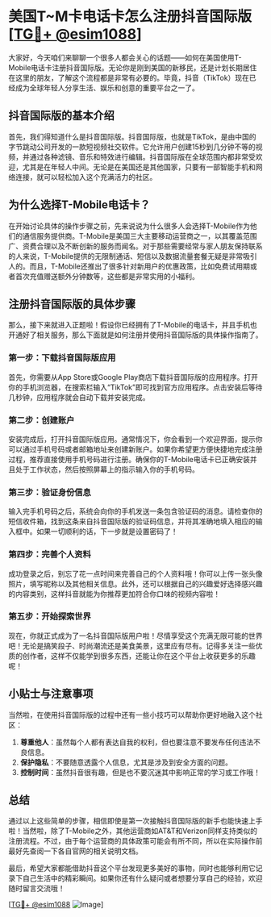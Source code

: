 # 美国T~M卡电话卡怎么注册抖音国际版 [[TG💪+ @esim1088](https://t.me/s/esim1088)]

大家好，今天咱们来聊聊一个很多人都会关心的话题——如何在美国使用T-Mobile电话卡注册抖音国际版。无论你是刚到美国的新移民，还是计划长期居住在这里的朋友，了解这个流程都是非常有必要的。毕竟，抖音（TikTok）现在已经成为全球年轻人分享生活、娱乐和创意的重要平台之一了。

## 抖音国际版的基本介绍

首先，我们得知道什么是抖音国际版。抖音国际版，也就是TikTok，是由中国的字节跳动公司开发的一款短视频社交软件。它允许用户创建15秒到几分钟不等的视频，并通过各种滤镜、音乐和特效进行编辑。抖音国际版在全球范围内都非常受欢迎，尤其是在年轻人中间。无论是在美国还是其他国家，只要有一部智能手机和网络连接，就可以轻松加入这个充满活力的社区。

## 为什么选择T-Mobile电话卡？

在开始讨论具体的操作步骤之前，先来说说为什么很多人会选择T-Mobile作为他们的通信服务提供商。T-Mobile是美国三大主要移动运营商之一，以其覆盖范围广、资费合理以及不断创新的服务而闻名。对于那些需要经常与家人朋友保持联系的人来说，T-Mobile提供的无限制通话、短信以及数据流量套餐无疑是非常吸引人的。而且，T-Mobile还推出了很多针对新用户的优惠政策，比如免费试用期或者首次充值赠送额外分钟数等，这些都是非常实用的小福利。

## 注册抖音国际版的具体步骤

那么，接下来就进入正题啦！假设你已经拥有了T-Mobile的电话卡，并且手机也开通好了相关服务，那么下面就是如何注册并使用抖音国际版的具体操作指南了。

### 第一步：下载抖音国际版应用

首先，你需要从App Store或Google Play商店下载抖音国际版的应用程序。打开你的手机浏览器，在搜索栏输入“TikTok”即可找到官方应用程序。点击安装后等待几秒钟，应用程序就会自动下载并安装完成。

### 第二步：创建账户

安装完成后，打开抖音国际版应用。通常情况下，你会看到一个欢迎界面，提示你可以通过手机号码或者邮箱地址来创建新账户。如果你希望更方便快捷地完成注册过程，推荐直接使用手机号码进行注册。确保你的T-Mobile电话卡已正确安装并且处于工作状态，然后按照屏幕上的指示输入你的手机号码。

### 第三步：验证身份信息

输入完手机号码之后，系统会向你的手机发送一条包含验证码的消息。请检查你的短信收件箱，找到这条来自抖音国际版的验证码信息，并将其准确地填入相应的输入框中。如果一切顺利的话，下一步就是设置密码了！

### 第四步：完善个人资料

成功登录之后，别忘了花一点时间来完善自己的个人资料哦！你可以上传一张头像照片，填写昵称以及其他相关信息。此外，还可以根据自己的兴趣爱好选择感兴趣的内容类别，这样抖音就能为你推荐更加符合你口味的视频内容啦！

### 第五步：开始探索世界

现在，你就正式成为了一名抖音国际版用户啦！尽情享受这个充满无限可能的世界吧！无论是搞笑段子、时尚潮流还是美食美景，这里应有尽有。记得多关注一些优质的创作者，这样不仅能学到很多东西，还能让你在这个平台上收获更多的乐趣呢！

## 小贴士与注意事项

当然啦，在使用抖音国际版的过程中还有一些小技巧可以帮助你更好地融入这个社区：

1. **尊重他人**：虽然每个人都有表达自我的权利，但也要注意不要发布任何违法不良信息。
2. **保护隐私**：不要随意透露个人信息，尤其是涉及到安全方面的问题。
3. **控制时间**：虽然抖音很有趣，但是也不要沉迷其中影响正常的学习或工作哦！

## 总结

通过以上这些简单的步骤，相信即使是第一次接触抖音国际版的新手也能快速上手啦！当然啦，除了T-Mobile之外，其他运营商如AT&T和Verizon同样支持类似的注册流程。不过，由于每个运营商的具体政策可能会有所不同，所以在实际操作前最好先查阅一下各自官网的相关说明文档。

最后，希望大家都能借助抖音这个平台发现更多美好的事物，同时也能够利用它记录下自己生活中的精彩瞬间。如果你还有什么疑问或者想要分享自己的经验，欢迎随时留言交流哦！

[[TG💪+ @esim1088](https://t.me/s/esim1088) ![Image](https://i.postimg.cc/4NQfJmqS/Snipaste-2025-05-13-00-14-12.png)]